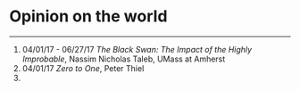# Opinion on the world
---
1. 04/01/17 - 06/27/17 *The Black Swan: The Impact of the Highly Improbable*, Nassim Nicholas Taleb, UMass at Amherst
2. 04/01/17 *Zero to One*, Peter Thiel        
3. 
